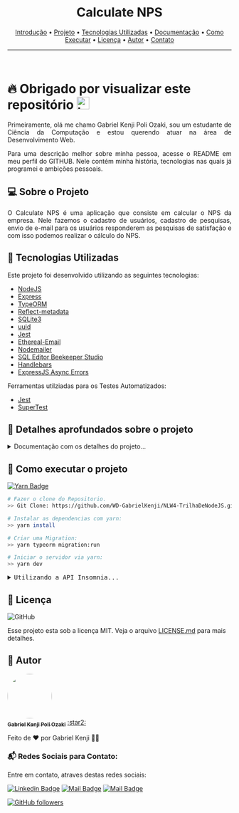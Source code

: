 <h1 align="center" id="introducao"> <strong>Calculate NPS</strong> </h1>

<p align="center">
 <a href="#introducao">Introdução</a> •
 <a href="#projeto">Projeto</a> •
 <a href="#tecnologias">Tecnologias Utilizadas</a> •
 <a href="#documentacao">Documentação</a> • 
 <a href="#execucao">Como Executar</a> • 
 <a href="#licenca">Licença</a> •
 <a href="#autor">Autor</a> •
 <a href="#contato">Contato</a> 
</p>

--------------------------- 

<br>

# :fire: <Strong> Obrigado por visualizar este repositório </Strong> <img src="https://user-images.githubusercontent.com/1303154/88677602-1635ba80-d120-11ea-84d8-d263ba5fc3c0.gif" width="28px" alt="hi">

<p align="justify"> Primeiramente, olá me chamo Gabriel Kenji Poli Ozaki, sou um estudante de Ciência da Computação e estou querendo atuar na área de Desenvolvimento Web. </p>

<p align="justify"> Para uma descrição melhor sobre minha pessoa, acesse o README em meu perfil do GITHUB. Nele contém minha história, tecnologias nas quais já programei e ambições pessoais. </p>

## :computer: <strong id="projeto">Sobre o Projeto </strong>

<p align="justify"> O Calculate NPS é uma aplicação que consiste em calcular o NPS da empresa. Nele fazemos o cadastro de usuários, cadastro de pesquisas, envio de e-mail para os usuários responderem as pesquisas de satisfação e com isso podemos realizar o cálculo do NPS. </p>

## :rocket: <Strong id="tecnologias"> Tecnologias Utilizadas </Strong>

<p align="justify"> Este projeto foi desenvolvido utilizando as seguintes tecnologias: </p>

<ul>
    <li> <a href="https://nodejs.org/en/">NodeJS</a> </li>
    <li> <a href="https://expressjs.com/pt-br/">Express</a> </li>
    <li> <a href="https://typeorm.io/#/">TypeORM</a> </li>
    <li> <a href="https://www.npmjs.com/package/reflect-metadata">Reflect-metadata</a> </li>
    <li> <a href="https://www.npmjs.com/package/sqlite3">SQLite3</a> </li>
    <li> <a href="https://www.npmjs.com/package/uuid">uuid</a> </li>
    <li> <a href="https://jestjs.io/">Jest</a> </li>
    <li> <a href="https://ethereal.email/">Ethereal-Email</a> </li>
    <li> <a href="https://nodemailer.com/about/">Nodemailer</a> </li>
    <li> <a href="https://www.beekeeperstudio.io/">SQL Editor Beekeeper Studio</a> </li>
    <li> <a href="https://handlebarsjs.com/">Handlebars</a> </li>
    <li> <a href="https://www.npmjs.com/package/express-async-errors">ExpressJS Async Errors</a> </li>
</ul>
Ferramentas utilziadas para os Testes Automatizados:
<ul>
    <li> <a href="https://jestjs.io/">Jest</a> </li>
    <li> <a href="https://www.npmjs.com/package/supertest">SuperTest</a> </li>
</ul>


## :book: <strong id="documentacao"> Detalhes aprofundados sobre o projeto </strong>

<details>
<summary>
  Documentação com os detalhes do projeto...
</summary>

<br>

<p align="justify"> Em Construção... </p>

<p align="justify"> </p>

<p align="justify"> </p>

<p align="justify"> </p>

<p align="justify"> </p>

<p align="justify"> </p>

<p align="justify"> </p>

<p align="justify"> </p>

<p align="justify"> </p>

<p align="justify"> </p>

<p align="justify"> </p>

<p align="justify"> </p>

</details>

## :runner: <strong id="execucao"> Como executar o projeto </strong>

[![Yarn Badge](https://img.shields.io/badge/yarn-1.22.5-brightgreen)](https://classic.yarnpkg.com/en/docs/install/#windows-stable)

```bash
# Fazer o clone do Repositorio.
>> Git Clone: https://github.com/WD-GabrielKenji/NLW4-TrilhaDeNodeJS.git
```

```bash
# Instalar as dependencias com yarn: 
>> yarn install

# Criar uma Migration:
>> yarn typeorm migration:run

# Iniciar o servidor via yarn:
>> yarn dev 
```

<pre><details>
<summary>Utilizando a API Insomnia...</summary>



<pre># Crie um <strong>New Folder chamado "Users"</strong> -> Dentro dele crie um <strong>New Request chamado "Create"</strong> utilizando o <strong>método POST</strong> e no <strong>formato JSON</strong>:
<details>
<summary>Users</summary>
# Utilizando a rota: <code>[http://localhost:3333/users]</code> insira sobre o Body:
<code>{
   "name": "Nome Exemplo",
   "email": "exemplo@exemplo.com.br"
}</code>
</details></pre>

<pre># Crie um <strong>New Folder chamado "Surveys"</strong> -> Dentro dele crie um <strong>New Request chamado "Create"</strong> utilizando o <strong>método POST</strong> e no <strong>formato JSON</strong>:
<details>
<summary>Surveys</summary>
# Utilizando a rota: <code>[http://localhost:3333/surveys]</code> insira sobre o Body:
<code>{
   "title": "Queremos ouvir sua opinião!",
   "description": "De 0  a 10, quanto você recomendaria a Rocketseat?"
}</code>
</details></pre>

<pre># Crie um <strong>New Folder chamado "SendMail"</strong> -> Dentro dele crie um <strong>New Request chamado "Send"</strong> utilizando o <strong>método POST</strong> e no <strong>formato JSON</strong>:
<details>
<summary>SendMail</summary>
# Utilizando a rota: <code>[http://localhost:3333/sendMail]</code> insira sobre o Body:
<code>{
   "email": "exemplo@exemplo.com.br",
   "survey_id": "ID Survey"
}</code>
</details></pre>

<pre># GET NPS:
<details>
<summary>NPS</summary>
# Crie um <strong>New Folder chamado "NPS"</strong> -> Dentro dele crie um <strong>New Request chamado "CalculateNps"</strong> utilizando o <strong>método GET</strong>:
# Utilizando a <strong>URL: <code>[http://localhost:3333/nps/IdSurveyQueQuer]</code></strong> -> <strong>Faça um Send</strong> sobre o Request e <strong>verifique as informações buscadas</strong>.
</details></pre>

<pre>
# Visualize os dados e as tabelas utilziando o Beekeeper! 
</pre>
</details></pre>


## :closed_book: <strong id="licenca"> Licença </strong>

<img alt="GitHub" src="https://img.shields.io/github/license/facebook/react"/>

Esse projeto esta sob a licença MIT. Veja o arquivo [LICENSE.md](LICENSE.md) para mais detalhes.

## :boy: <strong id="autor"> Autor </strong>

<a href="https://github.com/WD-GabrielKenji">
 <img style="border-radius: 50%;" src="https://avatars.githubusercontent.com/u/77596710?s=400&u=70de2ffcac45b9e0db00c828fe785d4a76ac3f65&v=4" width="100px;" alt=""/>
 <br />
 <sub><b>Gabriel Kenji Poli Ozaki</b></sub></a> <a href="https://github.com/WD-GabrielKenji" title="Perfil Github"> :star2: 
</a>

Feito de ❤️ por Gabriel Kenji 👋🏽

### :mailbox_with_mail: <strong id="contato"> Redes Sociais para Contato: </strong>

<p> Entre em contato, atraves destas redes sociais: </p>

[![Linkedin Badge](https://img.shields.io/badge/-Gabriel_Kenji_Poli_Ozaki-0e76a8?style=flat&labelColor=0e76a8&logo=linkedin&logoColor=white)](https://www.linkedin.com/in/wdkenji/)  [![Mail Badge](https://img.shields.io/badge/-@biel.kenjii-C63381?style=flat&labelColor=C63381&logo=instagram&logoColor=white)](https://www.instagram.com/biel.kenjii/)  [![Mail Badge](https://img.shields.io/badge/-g.kenjiJS-c0392b?style=flat&labelColor=c0392b&logo=gmail&logoColor=white)](mailto:g.kenjiJS@gmail.com)

[![GitHub followers](https://img.shields.io/github/followers/WD-GabrielKenji.svg?style=social&label=Follow&maxAge=2592000)](https://github.com/WD-GabrielKenji)
